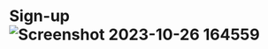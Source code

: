 # Sign-up![Screenshot 2023-10-26 164559](https://github.com/shyambutani1/Sign-up/assets/139098445/07c00b35-acab-476b-9395-6366701b651b)

 
